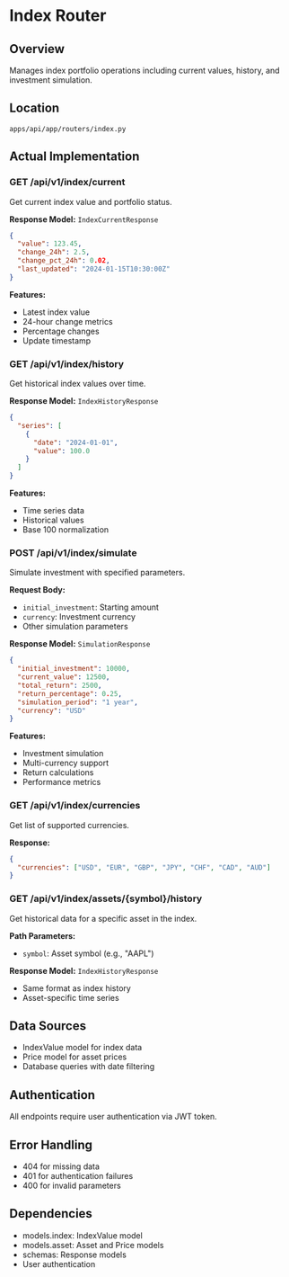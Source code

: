 # Index Router

## Overview
Manages index portfolio operations including current values, history, and investment simulation.

## Location
`apps/api/app/routers/index.py`

## Actual Implementation

### GET /api/v1/index/current
Get current index value and portfolio status.

**Response Model:** `IndexCurrentResponse`
```json
{
  "value": 123.45,
  "change_24h": 2.5,
  "change_pct_24h": 0.02,
  "last_updated": "2024-01-15T10:30:00Z"
}
```

**Features:**
- Latest index value
- 24-hour change metrics
- Percentage changes
- Update timestamp

### GET /api/v1/index/history
Get historical index values over time.

**Response Model:** `IndexHistoryResponse`
```json
{
  "series": [
    {
      "date": "2024-01-01",
      "value": 100.0
    }
  ]
}
```

**Features:**
- Time series data
- Historical values
- Base 100 normalization

### POST /api/v1/index/simulate
Simulate investment with specified parameters.

**Request Body:**
- `initial_investment`: Starting amount
- `currency`: Investment currency
- Other simulation parameters

**Response Model:** `SimulationResponse`
```json
{
  "initial_investment": 10000,
  "current_value": 12500,
  "total_return": 2500,
  "return_percentage": 0.25,
  "simulation_period": "1 year",
  "currency": "USD"
}
```

**Features:**
- Investment simulation
- Multi-currency support
- Return calculations
- Performance metrics

### GET /api/v1/index/currencies
Get list of supported currencies.

**Response:**
```json
{
  "currencies": ["USD", "EUR", "GBP", "JPY", "CHF", "CAD", "AUD"]
}
```

### GET /api/v1/index/assets/{symbol}/history
Get historical data for a specific asset in the index.

**Path Parameters:**
- `symbol`: Asset symbol (e.g., "AAPL")

**Response Model:** `IndexHistoryResponse`
- Same format as index history
- Asset-specific time series

## Data Sources
- IndexValue model for index data
- Price model for asset prices
- Database queries with date filtering

## Authentication
All endpoints require user authentication via JWT token.

## Error Handling
- 404 for missing data
- 401 for authentication failures
- 400 for invalid parameters

## Dependencies
- models.index: IndexValue model
- models.asset: Asset and Price models
- schemas: Response models
- User authentication